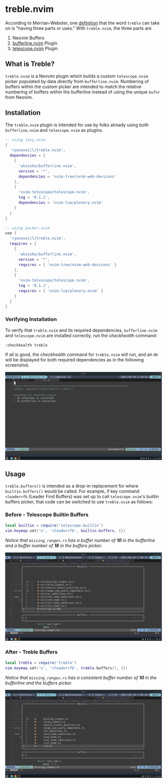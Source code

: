 # treble.nvim

According to Merrian-Webster, one
[definition](https://www.merriam-webster.com/dictionary/treble) that the word
`treble` can take on is "having three parts or uses." With `treble.nvim`, the
three parts are
1. Neovim Buffers
1. [bufferline.nvim](https://github.com/akinsho/bufferline.nvim) Plugin
1. [telescope.nvim](https://github.com/nvim-telescope/telescope.nvim) Plugin

## What is Treble?

`treble.nvim` is a Neovim plugin which builds a custom `telescope.nvim` picker
populated by data directly from `bufferline.nvim`. Numbering of buffers within
the custom picker are intended to match the relative numbering of buffers within
the bufferline instead of using the unique `bufnr` from Neovim.

## Installation

The `treble.nvim` plugin is intended for use by folks already using both
`bufferline.nvim` and `telescope.nvim` as plugins.

```Lua
-- using lazy.nvim
{
  'ryanoneill/treble.nvim',
  dependencies = {
    {
      'akinsho/bufferline.nvim',
      version = '*',
      dependencies = 'nvim-tree/nvim-web-devicons'
    },
    {
      'nvim-telescope/telescope.nvim',
      tag = '0.1.1',
      dependencies = 'nvim-lua/plenary.nvim'
    }
  }
}
```

```Lua
-- using packer.nvim
use {
  'ryanoneill/treble.nvim',
  requires = {
    {
      'akinsho/bufferline.nvim',
      version = '*',
      requires = { 'nvim-tree/nvim-web-devicons' }
    },
    {
      'nvim-telescope/telescope.nvim',
      tag = '0.1.1',
      requires = { 'nvim-lua/plenary.nvim' }
    }
  }
}
```

### Verifying Installation

To verify that `treble.nvim` and its required dependencies, `bufferline.nvim`
and `telescope.nvim` are installed correctly, run the *checkhealth* command:

```viml
:checkhealth treble
```

If all is good, the *checkhealth* command for `treble.nvim` will run, and an
`OK` will be displayed for both required dependencies as in the following screenshot.

![](images/treble-checkhealth-ok.png)

## Usage

`treble.buffers()` is intended as a drop-in replacement for where
`builtin.buffers()` would be called. For example, if key command `<leader>fb`
(Leader Find Buffers) was set up to call `telescope.nvim`'s builtin buffers
picker, that code can be switched to use `treble.nvim` as follows:

### Before - Telescope Builtin Buffers

```Lua
local builtin = require('telescope.builtin')
vim.keymap.set('n', '<leader>fb', builtin.buffers, {})
```

*Notice that `missing_ranges.rs` has a buffer number of **10** in the bufferline
and a buffer number of **18** in the buffers picker.*

![](images/telescope-buffers.png)

### After - Treble Buffers

```lua
local treble = require('treble')
vim.keymap.set('n', '<leader>fb', treble.buffers(), {})
```

*Notice that `missing_ranges.rs` has a consistent buffer number of **10** in
the bufferline and the buffers picker.*

![](images/treble-buffers.png)

